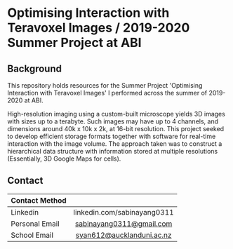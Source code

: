 # Optimising Interaction with Teravoxel Images / 2019-2020 Summer Project at ABI

## Background
This repository holds resources for the Summer Project 'Optimising Interaction with Teravoxel Images' I performed across the summer of 2019-2020 at ABI.

High-resolution imaging using a custom-built microscope yields 3D images with sizes up to a terabyte.  Such images may have up to 4 channels, and dimensions around 40k x 10k x 2k, at 16-bit resolution.  This project seeked to develop efficient storage formats together with software for real-time interaction with the image volume. The approach taken was to construct a hierarchical data structure with information stored at multiple resolutions (Essentially, 3D Google Maps for cells).

## Contact
| Contact Method    |                             |
| ----------------- |:---------------------------:|
| Linkedin          | linkedin.com/sabinayang0311 |
| Personal Email    | sabinayang0311@gmail.com    |
| School Email      | syan612@aucklanduni.ac.nz   |
